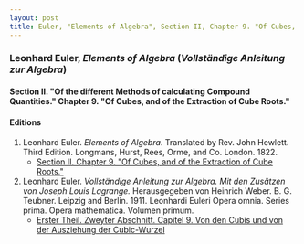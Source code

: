 ```yaml
---
layout: post
title: Euler, "Elements of Algebra", Section II, Chapter 9. "Of Cubes, and of the Extraction of Cube Roots."
---
```


### Leonhard Euler, *Elements of Algebra* (*Vollständige Anleitung zur Algebra*)

#### Section II. "Of the different Methods of calculating Compound Quantities." Chapter 9. "Of Cubes, and of the Extraction of Cube Roots."


#### Editions

1. Leonhard Euler. *Elements of Algebra*. Translated by Rev. John Hewlett. Third Edition. Longmans, Hurst, Rees, Orme, and Co. London. 1822.
    - [Section II. Chapter 9. "Of Cubes, and of the Extraction of Cube Roots."](/assets/euler/en/II-9.pdf)
2. Leonhard Euler. *Vollständige Anleitung zur Algebra. Mit den Zusätzen von Joseph Louis Lagrange.* Herausgegeben von Heinrich Weber. B. G. Teubner. Leipzig and Berlin. 1911. Leonhardi Euleri Opera omnia. Series prima. Opera mathematica. Volumen primum.
    - [Erster Theil. Zweyter Abschnitt. Capitel 9. Von den Cubis und von der Ausziehung der Cubic-Wurzel](/assets/euler/de/I-II-9.pdf)